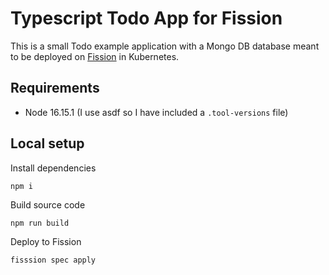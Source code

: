 # Typescript Todo App for Fission

This is a small Todo example application with a Mongo DB database meant to be deployed on [Fission](https://fission.io/) in Kubernetes.

## Requirements

- Node 16.15.1 (I use asdf so I have included a `.tool-versions` file)

## Local setup

Install dependencies
```
npm i
```

Build source code
```
npm run build
```

Deploy to Fission
```
fisssion spec apply
```
